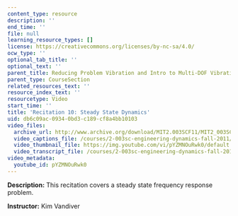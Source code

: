```yaml
---
content_type: resource
description: ''
end_time: ''
file: null
learning_resource_types: []
license: https://creativecommons.org/licenses/by-nc-sa/4.0/
ocw_type: ''
optional_tab_title: ''
optional_text: ''
parent_title: Reducing Problem Vibration and Intro to Multi-DOF Vibration
parent_type: CourseSection
related_resources_text: ''
resource_index_text: ''
resourcetype: Video
start_time: ''
title: 'Recitation 10: Steady State Dynamics'
uid: db6c09ac-0934-0bd3-c189-cf8a4bb10103
video_files:
  archive_url: http://www.archive.org/download/MIT2.003SCF11/MIT2_003SCF11_rec10_300k.mp4
  video_captions_file: /courses/2-003sc-engineering-dynamics-fall-2011/d90d208891fd5bd19f7df5878de49146_pYZMNOuRwk0.vtt
  video_thumbnail_file: https://img.youtube.com/vi/pYZMNOuRwk0/default.jpg
  video_transcript_file: /courses/2-003sc-engineering-dynamics-fall-2011/9038fd9b1724ab4bb1c299b163815ef4_pYZMNOuRwk0.pdf
video_metadata:
  youtube_id: pYZMNOuRwk0
---
```


**Description:** This recitation covers a steady state frequency response problem.

**Instructor:** Kim Vandiver

